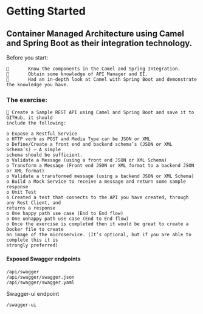 # Getting Started

## Container Managed Architecture using Camel and Spring Boot as their integration technology.
Before you start:
```
       Know the components in the Camel and Spring Integration.
       Obtain some knowledge of API Manager and EI.
       Had an in-depth look at Camel with Spring Boot and demonstrate the knowledge you have.
```
### The exercise:
```
 Create a Sample REST API using Camel and Spring Boot and save it to GITHub, it should
include the following:
```
```
o Expose a Restful Service
o HTTP verb as POST and Media Type can be JSON or XML
o Define/Create a front end and backend schema’s (JSON or XML Schema’s) – A simple
schema should be sufficient.
o Validate a Message (using a front end JSON or XML Schema)
o Transform a Message (Front end JSON or XML format to a backend JSON or XML format)
o Validate a transformed message (using a backend JSON or XML Schema)
o Build a Mock Service to receive a message and return some sample response
o Unit Test
o Created a test that connects to the API you have created, through any Rest Client, and
returns a response
o One happy path use case (End to End flow)
o One unhappy path use case (End to End flow)
o Once the exercise is completed then it would be great to create a Docker file to create
an image of the microservice. (It’s optional, but if you are able to complete this it is
strongly preferred)
```

#### Exposed Swagger endpoints
```
/api/swagger
/api/swagger/swagger.json
/api/swagger/swagger.yaml
```
Swagger-ui endpoint
```
/swagger-ui
```

